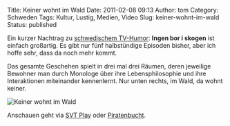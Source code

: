 Title: Keiner wohnt im Wald
Date: 2011-02-08 09:13
Author: tom
Category: Schweden
Tags: Kultur, Lustig, Medien, Video
Slug: keiner-wohnt-im-wald
Status: published

Ein kurzer Nachtrag zu [schwedischem
TV-Humor](http://www.fiket.de/2010/11/10/svensk-komedi/): **Ingen bor i
skogen** ist einfach großartig. Es gibt nur fünf halbstündige Episoden
bisher, aber ich hoffe sehr, dass da noch mehr kommt.

Das gesamte Geschehen spielt in drei mal drei Räumen, deren jeweilige
Bewohner man durch Monologe über ihre Lebensphilosophie und ihre
Interaktionen miteinander kennenlernt. Nur unten rechts, im Wald, da
wohnt keiner.

![Keiner wohnt im
Wald](http://www.fiket.de/pic/ingenskogen.png "Keiner wohnt im Wald")

Anschauen geht via [SVT
Play](http://svtplay.se/t/132050/ingen_bor_i_skogen) oder
[Piratenbucht](http://thepiratebay.org/search/ingen%20bor%20skogen).

